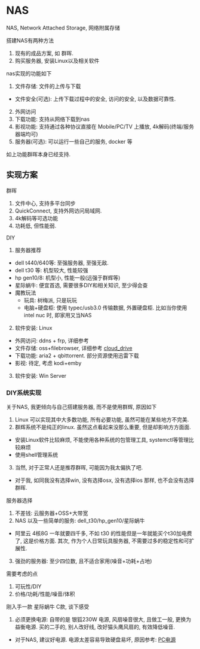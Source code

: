 # NAS

NAS, Network Attached Storage, 网络附属存储

搭建NAS有两种方法
1. 现有的成品方案, 如 群晖.
2. 购买服务器, 安装Linux以及相关软件

nas实现的功能如下
1. 文件存储: 文件的上传与下载
  - 文件安全(可选): 上传下载过程中的安全, 访问的安全, 以及数据可靠性.
2. 外网访问
3. 下载功能: 支持从网络下载到nas
4. 影视功能: 支持通过各种协议直接在 Mobile/PC/TV 上播放, 4k解码(终端/服务器端均可)
5. 服务器(可选): 可以运行一些自己的服务, docker 等

如上功能群晖本身已经支持.

## 实现方案
群晖
1. 文件中心, 支持多平台同步
2. QuickConnect, 支持外网访问局域网.
3. 4k解码等可选功能
4. 功耗低, 但性能弱.

DIY
1. 服务器推荐
  - dell t440/640等: 至强服务器, 至强无敌.
  - dell t30 等: 机型较大, 性能较强
  - hp gen10/8: 机型小, 性能一般(远强于群辉等)
  - 星际蜗牛: 便宜首选, 需要很多DIY和相关知识, 至少得会查
  - 魔教玩法
    - 玩具: 树梅派, 只是玩玩
    - 电脑+硬盘柜: 使用 typec/usb3.0 传输数据, 外置硬盘柜. 比如当你使用 intel nuc 时, 即家用又当NAS
2. 软件安装: Linux
  - 外网访问: ddns + frp, 详细参考 []()
  - 文件存储: oss+filebrowser, 详细参考 [cloud_drive](./cloud_deive.md)
  - 下载功能: aria2 + qbittorrent. 部分资源使用迅雷下载
  - 影视: 待定, 考虑 kodi+emby
3. 软件安装: Win Server

### DIY系统实现
关于NAS, 我更倾向与自己搭建服务器, 而不是使用群辉, 原因如下
1. Linux 可以实现其中大多数功能, 所有必要功能, 虽然可能在某些地方不完美.
2. 群辉系统不是纯正的linux. 虽然这点看起来没那么重要, 但是却影响方方面面.
  - 安装Linux软件比较麻烦, 不能使用各种系统的包管理工具, systemctl等管理比较麻烦
  - 使用shell管理系统
3. 当然, 对于正常人还是推荐群晖, 可能因为我太偏执了吧.
  - 对于我, 如同我没有选择win, 没有选择osx, 没有选择ios 那样, 也不会没有选择群晖. 

服务器选择
1. 不差钱: 云服务器+OSS+大带宽
2. NAS 以及一些简单的服务: dell_t30/hp_gen10/星际蜗牛
  - 阿里云 4核8G 一年就要四千多, 不如 t30 的性能但是一年就能买个t30加电费了, 这是价格方面. 其次, 作为个人日常玩具服务器, 不需要过多的稳定性和可扩展性.
3. 强劲的服务器: 至少四位数, 且不适合家用(噪音+功耗+占地)

需要考虑的点
1. 可玩性/DIY
2. 价格/功耗/性能/噪音/体积

刚入手一款 星际蜗牛 C款, 谈下感受
1. 必须更换电源: 自带的是 银狐230W 电源, 风扇噪音很大, 且做工一般, 更换为益衡电源. 买的二手的, 别人改好线, 改好猫头鹰风扇的, 有效降低噪音.
  - 对于NAS, 建议好电源. 电源太差容易导致硬盘易坏, 原因参考: [PC电源](/doc/hardware/power.md)

